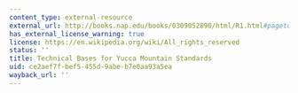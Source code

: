 ```yaml
---
content_type: external-resource
external_url: http://books.nap.edu/books/0309052890/html/R1.html#pagetop
has_external_license_warning: true
license: https://en.wikipedia.org/wiki/All_rights_reserved
status: ''
title: Technical Bases for Yucca Mountain Standards
uid: ce2aef7f-bef5-455d-9abe-b7e0aa93a5ea
wayback_url: ''
---
```


